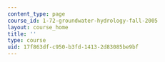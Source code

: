 ```yaml
---
content_type: page
course_id: 1-72-groundwater-hydrology-fall-2005
layout: course_home
title: ''
type: course
uid: 17f863df-c950-b3fd-1413-2d83085be9bf
---
```

